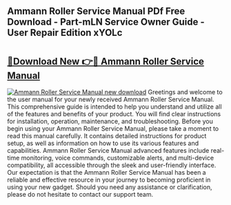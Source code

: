 ## Ammann Roller Service Manual PDf Free Download - Part-mLN Service Owner Guide - User Repair Edition xYOLc

# <h2><a href="http://bc64262.oget.top/?id=Ammann+Roller+Service+Manual">🔗Download New 👉🔴 Ammann Roller Service Manual</a></h2>

[![Ammann Roller Service Manual new download](https://i.imgur.com/5g1atiW.png)](http://bc64262.oget.top/?id=Ammann+Roller+Service+Manual)
Greetings and welcome to the user manual for your newly received Ammann Roller Service Manual. This comprehensive guide is intended to help you understand and utilize all of the features and benefits of your product. You will find clear instructions for installation, operation, maintenance, and troubleshooting. Before you begin using your Ammann Roller Service Manual, please take a moment to read this manual carefully. It contains detailed instructions for product setup, as well as information on how to use its various features and capabilities. Ammann Roller Service Manual advanced features include real-time monitoring, voice commands, customizable alerts, and multi-device compatibility, all accessible through the sleek and user-friendly interface. Our expectation is that the Ammann Roller Service Manual has been a reliable and effective resource in your journey to becoming proficient in using your new gadget. Should you need any assistance or clarification, please do not hesitate to contact our support team.
